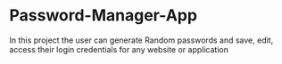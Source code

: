 # Password-Manager-App
In this project the user can generate Random passwords and save, edit, access their login credentials for any website or application
